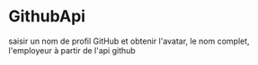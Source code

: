 # GithubApi
 saisir un nom de profil GitHub et obtenir l'avatar, le nom complet, l'employeur à partir de l'api github

